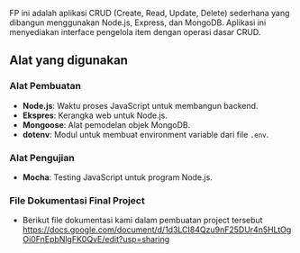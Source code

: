 FP ini adalah aplikasi CRUD (Create, Read, Update, Delete) sederhana yang dibangun menggunakan Node.js, Express, dan MongoDB. Aplikasi ini menyediakan interface pengelola item dengan operasi dasar CRUD.

## Alat yang digunakan

### Alat Pembuatan
- **Node.js**: Waktu proses JavaScript untuk membangun backend.
- **Ekspres**: Kerangka web untuk Node.js.
- **Mongoose**: Alat pemodelan objek MongoDB.
- **dotenv**: Modul untuk membuat environment variable dari file `.env`.

### Alat Pengujian
- **Mocha**: Testing JavaScript untuk program Node.js.

### File Dokumentasi Final Project
- Berikut file dokumentasi kami dalam pembuatan project tersebut https://docs.google.com/document/d/1d3LCI84Qzu9nF25DUr4n5HLtOgOi0FnEpbNlgFK0QvE/edit?usp=sharing
